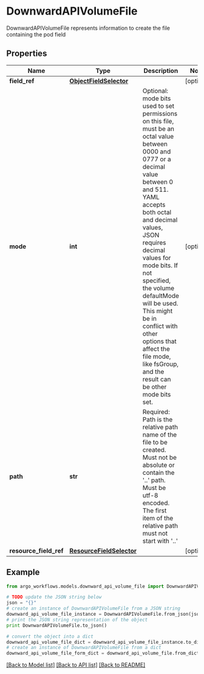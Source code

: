 # DownwardAPIVolumeFile

DownwardAPIVolumeFile represents information to create the file containing the pod field

## Properties

Name | Type | Description | Notes
------------ | ------------- | ------------- | -------------
**field_ref** | [**ObjectFieldSelector**](ObjectFieldSelector.md) |  | [optional] 
**mode** | **int** | Optional: mode bits used to set permissions on this file, must be an octal value between 0000 and 0777 or a decimal value between 0 and 511. YAML accepts both octal and decimal values, JSON requires decimal values for mode bits. If not specified, the volume defaultMode will be used. This might be in conflict with other options that affect the file mode, like fsGroup, and the result can be other mode bits set. | [optional] 
**path** | **str** | Required: Path is  the relative path name of the file to be created. Must not be absolute or contain the &#39;..&#39; path. Must be utf-8 encoded. The first item of the relative path must not start with &#39;..&#39; | 
**resource_field_ref** | [**ResourceFieldSelector**](ResourceFieldSelector.md) |  | [optional] 

## Example

```python
from argo_workflows.models.downward_api_volume_file import DownwardAPIVolumeFile

# TODO update the JSON string below
json = "{}"
# create an instance of DownwardAPIVolumeFile from a JSON string
downward_api_volume_file_instance = DownwardAPIVolumeFile.from_json(json)
# print the JSON string representation of the object
print DownwardAPIVolumeFile.to_json()

# convert the object into a dict
downward_api_volume_file_dict = downward_api_volume_file_instance.to_dict()
# create an instance of DownwardAPIVolumeFile from a dict
downward_api_volume_file_form_dict = downward_api_volume_file.from_dict(downward_api_volume_file_dict)
```
[[Back to Model list]](../README.md#documentation-for-models) [[Back to API list]](../README.md#documentation-for-api-endpoints) [[Back to README]](../README.md)


